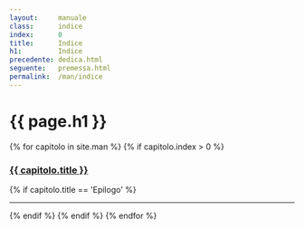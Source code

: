 ```yaml
---
layout:     manuale
class:      indice
index:      0
title:      Indice
h1:         Indice
precedente: dedica.html
seguente:   premessa.html
permalink:  /man/indice
---
```


# {{ page.h1 }}

<section class="indice">
    {% for capitolo in site.man %}
        {% if capitolo.index > 0 %}
        <h3 {% if capitolo.bozza %}class="bozza"{% endif %} >
            <a href="{{ capitolo.url }}">
                {{ capitolo.title }}
            </a>
        </h3>
        {% if capitolo.title == 'Epilogo' %}
        <hr>
        {% endif %}
        {% endif %}
    {% endfor %}
</section>
